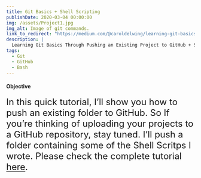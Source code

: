 ```yaml
---
title: Git Basics + Shell Scripting
publishDate: 2020-03-04 00:00:00
img: /assets/Project1.jpg
img_alt: Image of git commands.
link_to_redirect: "https://medium.com/@caroldelwing/learning-git-basics-through-pushing-an-existing-project-to-github-shell-scripting-9597dbf5810f"
description: |
  Learning Git Basics Through Pushing an Existing Project to GitHub + Shell Scripting
tags:
  - Git
  - GitHub
  - Bash
---
```


#### Objective

<font size= "5"> In this quick tutorial, I’ll show you how to push an existing folder to GitHub. So If you’re thinking of uploading your projects to a GitHub repository, stay tuned. I’ll push a folder containing some of the Shell Scritps I wrote. Please check the complete tutorial <a href="https://medium.com/@caroldelwing/learning-git-basics-through-pushing-an-existing-project-to-github-shell-scripting-9597dbf5810f">here</a>.</font>
